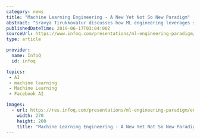 ```yaml
---
category: news
title: "Machine Learning Engineering - A New Yet Not So New Paradigm"
abstract: "Sravya Tirukkovalur discusses how ML engineering leverages skills from other engineering branches such as principles and tools, development and testing practices, and others. Sravya Tirukkovalur is a Senior Machine Learning Engineer at Adobe working on the ..."
publishedDateTime: 2019-06-17T03:04:00Z
sourceUrl: https://www.infoq.com/presentations/ml-engineering-paradigm/
type: article

provider:
  name: InfoQ
  id: infoq

topics:
 - AI
 - machine learning
 - Machine Learning
 - Facebook AI

images:
  - url: https://res.infoq.com/presentations/ml-engineering-paradigm/en/headerimage/Srabig-1560468676783.JPG
    width: 270
    height: 200
    title: "Machine Learning Engineering - A New Yet Not So New Paradigm"
---
```

